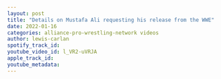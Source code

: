 ```yaml
---
layout: post
title: "Details on Mustafa Ali requesting his release from the WWE"
date: 2022-01-16
categories: alliance-pro-wrestling-network videos
author: lewis-carlan
spotify_track_id: 
youtube_video_id: l_VR2-uVRJA
apple_track_id: 
youtube_metadata: 
---
```

